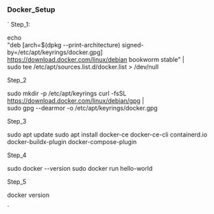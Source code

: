### Docker_Setup

`
 Step_1: 
 
  echo \
  "deb [arch=$(dpkg --print-architecture) signed-by=/etc/apt/keyrings/docker.gpg] \
  https://download.docker.com/linux/debian bookworm stable" | \
  sudo tee /etc/apt/sources.list.d/docker.list > /dev/null

Step_2

sudo mkdir -p /etc/apt/keyrings
curl -fsSL https://download.docker.com/linux/debian/gpg | \
sudo gpg --dearmor -o /etc/apt/keyrings/docker.gpg

Step_3

sudo apt update
sudo apt install docker-ce docker-ce-cli containerd.io docker-buildx-plugin docker-compose-plugin

Step_4

sudo docker --version
sudo docker run hello-world

Step_5

docker version

`
